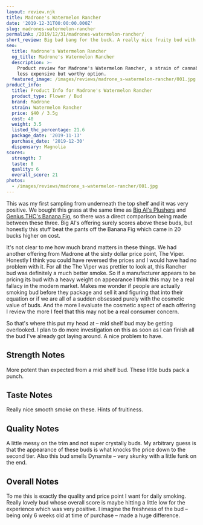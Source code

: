 ```yaml
---
layout: review.njk
title: Madrone's Watermelon Rancher
date: '2019-12-31T00:00:00.000Z'
slug: madrones-watermelon-rancher
permalink: /2019/12/31/madrones-watermelon-rancher/
short_review: Big bad bang for the buck. A really nice fruity bud with a fresh stanky aroma.
seo:
  title: Madrone's Watermelon Rancher
  og_title: Madrone's Watermelon Rancher
  description: >-
    Product review for Madrone's Watermelon Rancher, a strain of cannabis. A
    less expensive but worthy option.
  featured_image: /images/reviews/madrone_s-watermelon-rancher/001.jpg
product_info:
  title: Product Info for Madrone's Watermelon Rancher
  product_type: Flower / Bud
  brand: Madrone
  strain: Watermelon Rancher
  price: $40 / 3.5g
  cost: 40
  weight: 3.5
  listed_thc_percentage: 21.6
  package_date: '2019-11-13'
  purchase_date: '2019-12-30'
  dispensary: Magnolia
scores:
  strength: 7
  taste: 8
  quality: 6
  overall_score: 21
photos:
  - /images/reviews/madrone_s-watermelon-rancher/001.jpg
---
```


This was my first sampling from underneath the top shelf and it was very positive. We bought this grass at the same time as [Big Al's Plushers](https://dispensaryadventures.com/2019/12/31/review-big-als-plushers/) and [Genius THC's Banana Fig](https://dispensaryadventures.com/2019/12/31/review-genius-thcs-banana-fig/), so there was a direct comparison being made between these three. Big Al's offering surely scores above these buds, but honestly this stuff beat the pants off the Banana Fig which came in 20 bucks higher on cost.

It's not clear to me how much brand matters in these things. We had another offering from Madrone at the sixty dollar price point, The Viper. Honestly I think you could have reversed the prices and I would have had no problem with it. For all the The Viper was prettier to look at, this Rancher bud was definitely a much better smoke. So if a manufacturer appears to be pricing its bud with a heavy weight on appearance I think this may be a real fallacy in the modern market. Makes me wonder if people are actually smoking bud before they package and sell it and figuring that into their equation or if we are all of a sudden obsessed purely with the cosmetic value of buds. And the more I evaluate the cosmetic aspect of each offering I review the more I feel that this may not be a real consumer concern.

So that's where this put my head at – mid shelf bud may be getting overlooked. I plan to do more investigation on this as soon as I can finish all the bud I've already got laying around. A nice problem to have.

## Strength Notes

More potent than expected from a mid shelf bud. These little buds pack a punch.

## Taste Notes

Really nice smooth smoke on these. Hints of fruitiness.

## Quality Notes

A little messy on the trim and not super crystally buds. My arbitrary guess is that the appearance of these buds is what knocks the price down to the second tier. Also this bud smells Dynamite – very skunky with a little funk on the end.

## Overall Notes

To me this is exactly the quality and price point I want for daily smoking. Really lovely bud whose overall score is maybe hitting a little low for the experience which was very positive. I imagine the freshness of the bud – being only 6 weeks old at time of purchase – made a huge difference.
